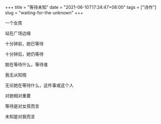 +++
title = "等待未知"
date = "2021-06-10T17:24:47+08:00"
tags = ["诗作"]
slug = "waiting-for-the-unknown"
+++

一个女孩

站在广场边缘

十分钟前，她已等待

十分钟后，她仍等待

她在等待什么，等待谁

我无从知晓

无论她在等待什么，这件事或这个人

对她相对重要

等待是对女孩而言

未知是对我而言
